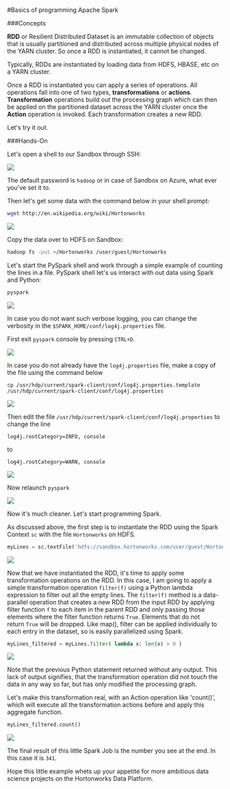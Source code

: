#Basics of programming Apache Spark


###Concepts

**RDD** or Resilient Distributed Dataset is an immutable collection of objects that is usually partitioned and distributed across multiple physical nodes of the YARN cluster. So once a RDD is instantiated, it cannot be changed.

Typically, RDDs are instantiated by loading data from HDFS, HBASE, etc on a YARN cluster.

Once a RDD is instantiated you can apply a series of operations.  All operations fall into one of two types, **transformations** or **actions**. **Transformation** operations build out the processing graph which can then be applied on the partitioned dataset across the YARN cluster once the **Action** operation is invoked. Each transformation creates a new RDD.

Let's try it out.

###Hands-On

Let's open a shell to our Sandbox through SSH:

![](https://www.dropbox.com/s/tzsxvsnxfo26jn7/Screenshot_2015-04-13_07_58_43.png?dl=1)

The default password is `hadoop` or in case of Sandbox on Azure, what ever you've set it to.



Then let's get some data with the command below in your shell prompt:

```bash
wget http://en.wikipedia.org/wiki/Hortonworks
```
![](https://www.dropbox.com/s/p6v9f2garljdpoj/Screenshot_2015-04-13_08_11_41.png?dl=1)

Copy the data over to HDFS on Sandbox:

```bash
hadoop fs -put ~/Hortonworks /user/guest/Hortonworks
```


Let's start the PySpark shell and work through a simple example of counting the lines in a file. PySpark shell let's us interact with out data using Spark and Python:

```bash
pyspark
```
![](https://www.dropbox.com/s/vr5syq682z8usla/Screenshot%202015-04-13%2007.59.59.png?dl=1)

In case you do not want such verbose logging, you can change the verbosity in the `$SPARK_HOME/conf/log4j.properties` file.

First exit `pyspark` console by pressing `CTRL+D`.

![](https://www.dropbox.com/s/wkxkddlkwuv94sb/Screenshot%202015-06-08%2007.16.04.png?dl=1)

In case you do not already have the `log4j.properties` file, make a copy of the file using the command below

```
cp /usr/hdp/current/spark-client/conf/log4j.properties.template /usr/hdp/current/spark-client/conf/log4j.properties
```

![](https://www.dropbox.com/s/dzvu6xu0yfb8bcy/Screenshot%202015-06-08%2007.09.28.png?dl=1)

Then edit the file `/usr/hdp/current/spark-client/conf/log4j.properties` to change the line

```
log4j.rootCategory=INFO, console
```
to

```
log4j.rootCategory=WARN, console
```
![](https://www.dropbox.com/s/x5z0wxkljwk1khb/Screenshot%202015-06-08%2007.17.29.png?dl=1)

Now relaunch `pyspark`

![](https://www.dropbox.com/s/vjayu75m5g6n2db/Screenshot%202015-06-08%2007.19.16.png?dl=1)

Now it's much cleaner. Let's start programming Spark.

As discussed above, the first step is to instantiate the RDD using the Spark Context `sc` with the file `Hortonworks` on HDFS.

```python
myLines = sc.textFile('hdfs://sandbox.hortonworks.com/user/guest/Hortonworks')
```
![](https://www.dropbox.com/s/a2d7v61acgozid7/Screenshot%202015-04-13%2009.10.32.png?dl=1)

Now that we have instantiated the RDD, it's time to apply some transformation operations on the RDD. In this case, I am going to apply a simple transformation operation `filter(f)` using a Python lambda expression to filter out all the empty lines. The `filter(f)` method is a data-parallel operation that creates a new RDD from the input RDD by applying filter function `f` to each item in the parent RDD and only passing those elements where the filter function returns `True`. Elements that do not return `True` will be dropped. Like map(), filter can be applied individually to each entry in the dataset, so is easily parallelized using Spark.


```python
myLines_filtered = myLines.filter( lambda x: len(x) > 0 )
```
![](https://www.dropbox.com/s/0m0wg35a89p3rrj/Screenshot%202015-04-13%2009.17.52.png?dl=1)

Note that the previous Python statement returned without any output. This lack of output signifies, that the transformation operation did not touch the data in any way so far, but has only modified the processing graph.

Let's make this transformation real, with an Action operation like 'count()', which will execute all the transformation actions before and apply this aggregate function.

```python
myLines_filtered.count()
```
![](https://www.dropbox.com/s/q42679pbo8m2hf1/Screenshot%202015-04-13%2009.19.07.png?dl=1)

The final result of this little Spark Job is the number you see at the end. In this case it is `341`.

Hope this little example whets up your appetite for more ambitious data science projects on the Hortonworks Data Platform.
